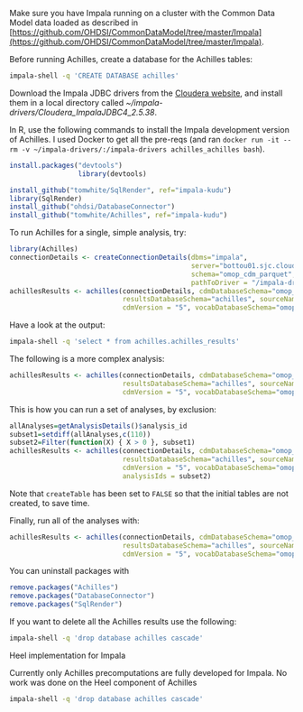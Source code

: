 Make sure you have Impala running on a cluster with the Common Data Model data loaded
as described in [https://github.com/OHDSI/CommonDataModel/tree/master/Impala](https://github.com/OHDSI/CommonDataModel/tree/master/Impala).

Before running Achilles, create a database for the Achilles tables:

```bash
impala-shell -q 'CREATE DATABASE achilles'
```

Download the Impala JDBC drivers from the [Cloudera website](http://www.cloudera.com/downloads/connectors/impala/jdbc/2-5-38.html), and install them in a local
directory called _~/impala-drivers/Cloudera_ImpalaJDBC4_2.5.38_.

In R, use the following commands to install the Impala development version of Achilles. I used Docker to get all the pre-reqs (and ran `docker run -it --rm -v ~/impala-drivers/:/impala-drivers achilles_achilles bash`).

```r
install.packages("devtools")
                 library(devtools)

install_github("tomwhite/SqlRender", ref="impala-kudu")
library(SqlRender)
install_github("ohdsi/DatabaseConnector")
install_github("tomwhite/Achilles", ref="impala-kudu")
```

To run Achilles for a single, simple analysis, try:

```r
library(Achilles)
connectionDetails <- createConnectionDetails(dbms="impala", 
                                             server="bottou01.sjc.cloudera.com",
                                             schema="omop_cdm_parquet",
                                             pathToDriver = "/impala-drivers/Cloudera_ImpalaJDBC4_2.5.38")
achillesResults <- achilles(connectionDetails, cdmDatabaseSchema="omop_cdm_parquet",
                            resultsDatabaseSchema="achilles", sourceName="Impala trial", runHeel = FALSE,
                            cdmVersion = "5", vocabDatabaseSchema="omop_cdm_parquet", analysisIds = c(1))
```

Have a look at the output:

```bash
impala-shell -q 'select * from achilles.achilles_results'
```

The following is a more complex analysis:

```r
achillesResults <- achilles(connectionDetails, cdmDatabaseSchema="omop_cdm_parquet",
                            resultsDatabaseSchema="achilles", sourceName="Impala trial", runHeel = FALSE,
                            cdmVersion = "5", vocabDatabaseSchema="omop_cdm_parquet", analysisIds = c(105))
```

This is how you can run a set of analyses, by exclusion:
```r
allAnalyses=getAnalysisDetails()$analysis_id
subset1=setdiff(allAnalyses,c(110))
subset2=Filter(function(X) { X > 0 }, subset1)
achillesResults <- achilles(connectionDetails, cdmDatabaseSchema="omop_cdm_parquet",
                            resultsDatabaseSchema="achilles", sourceName="Impala trial", runHeel = FALSE, createTable = FALSE,
                            cdmVersion = "5", vocabDatabaseSchema="omop_cdm_parquet", 
                            analysisIds = subset2)
```

Note that `createTable` has been set to `FALSE` so that the initial tables are not 
created, to save time.

Finally, run all of the analyses with:

```r
achillesResults <- achilles(connectionDetails, cdmDatabaseSchema="omop_cdm_parquet",
                            resultsDatabaseSchema="achilles", sourceName="Impala trial", runHeel = FALSE,
                            cdmVersion = "5", vocabDatabaseSchema="omop_cdm_parquet")
```

You can uninstall packages with 
```r
remove.packages("Achilles")
remove.packages("DatabaseConnector")
remove.packages("SqlRender")
```

If you want to delete all the Achilles results use the following:

```bash
impala-shell -q 'drop database achilles cascade'
```


Heel implementation for Impala

Currently only Achilles precomputations are fully developed for Impala. No work was done on the Heel component of Achilles

```bash
impala-shell -q 'drop database achilles cascade'
```